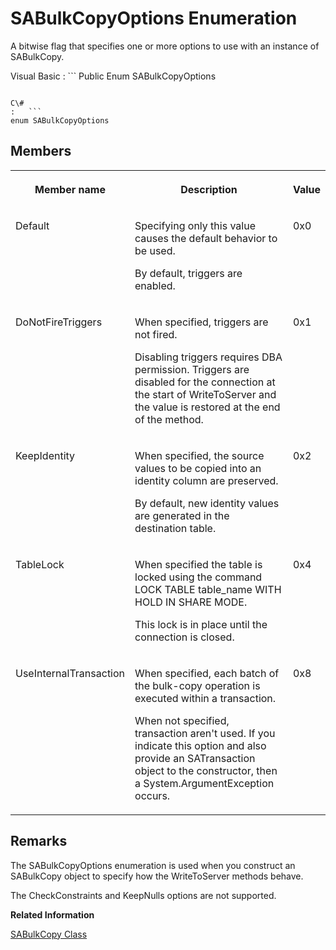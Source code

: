 <!-- loio3c0ca4ba6c5f10148910a71b484b291e -->

# SABulkCopyOptions Enumeration

A bitwise flag that specifies one or more options to use with an instance of SABulkCopy.



Visual Basic
:   ```
Public Enum SABulkCopyOptions
```

C\#
:   ```
enum SABulkCopyOptions
```



## Members


<table>
<tr>
<th valign="top">

Member name



</th>
<th valign="top">

Description



</th>
<th valign="top">

Value



</th>
</tr>
<tr>
<td valign="top">

Default



</td>
<td valign="top">

Specifying only this value causes the default behavior to be used.

By default, triggers are enabled.



</td>
<td valign="top">

0x0



</td>
</tr>
<tr>
<td valign="top">

DoNotFireTriggers



</td>
<td valign="top">

When specified, triggers are not fired.

Disabling triggers requires DBA permission. Triggers are disabled for the connection at the start of WriteToServer and the value is restored at the end of the method.



</td>
<td valign="top">

0x1



</td>
</tr>
<tr>
<td valign="top">

KeepIdentity



</td>
<td valign="top">

When specified, the source values to be copied into an identity column are preserved.

By default, new identity values are generated in the destination table.



</td>
<td valign="top">

0x2



</td>
</tr>
<tr>
<td valign="top">

TableLock



</td>
<td valign="top">

When specified the table is locked using the command LOCK TABLE table\_name WITH HOLD IN SHARE MODE.

This lock is in place until the connection is closed.



</td>
<td valign="top">

0x4



</td>
</tr>
<tr>
<td valign="top">

UseInternalTransaction



</td>
<td valign="top">

When specified, each batch of the bulk-copy operation is executed within a transaction.

When not specified, transaction aren't used. If you indicate this option and also provide an SATransaction object to the constructor, then a System.ArgumentException occurs.



</td>
<td valign="top">

0x8



</td>
</tr>
</table>



## Remarks

The SABulkCopyOptions enumeration is used when you construct an SABulkCopy object to specify how the WriteToServer methods behave.

The CheckConstraints and KeepNulls options are not supported.

**Related Information**  


[SABulkCopy Class](sabulkcopy-class-3c0d810.md "Efficiently bulk load a database table with data from another source.")

